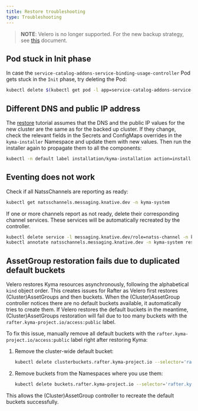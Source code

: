```yaml
---
title: Restore troubleshooting
type: Troubleshooting
---
```


>**NOTE**: Velero is no longer supported. For the new backup strategy, see [this](/components/backup/#new-backup-strategy) document.

## Pod stuck in Init phase

In case the `service-catalog-addons-service-binding-usage-controller` Pod gets stuck in the `Init` phase, try deleting the Pod:

```bash
kubectl delete $(kubectl get pod -l app=service-catalog-addons-service-binding-usage-controller -n kyma-system -o name) -n kyma-system
```

## Different DNS and public IP address

The [restore](/components/backup/#tutorial-restore-a-kyma-cluster) tutorial assumes that the DNS and the public IP values for the new cluster are the same as for the backed up cluster. If they change, check the relevant fields in the Secrets and ConfigMaps overrides in the `kyma-installer` Namespace and update them with new values. Then run the installer again to propagate them to all the components:

```bash
kubectl -n default label installation/kyma-installation action=install
```

## Eventing does not work

Check if all NatssChannels are reporting as ready:

```bash
kubectl get natsschannels.messaging.knative.dev -n kyma-system
```

If one or more channels report as not ready, delete their corresponding channel services. These services will be automatically recreated by the controller.

```bash
kubectl delete service -l messaging.knative.dev/role=natss-channel -n kyma-system
kubectl annotate natsschannels.messaging.knative.dev -n kyma-system restore=done --all
```

## AssetGroup restoration fails due to duplicated default buckets

Velero restores Kyma resources asynchronously, following the alphabetical `kind` object order. This creates issues for Rafter as Velero first restores (Cluster)AssetGroups and then buckets. When the (Cluster)AssetGroup controller notices there are no default buckets available, it automatically tries to create them. If Velero restores the default buckets in the meantime, (Cluster)AssetGroups restoration will fail due to too many buckets with the `rafter.kyma-project.io/access:public` label.

To fix this issue, manually remove all default buckets with the `rafter.kyma-project.io/access:public` label right after restoring Kyma:  

1. Remove the cluster-wide default bucket:

   ```bash
   kubectl delete clusterbuckets.rafter.kyma-project.io --selector='rafter.kyma-project.io/access=public'
   ```

2. Remove buckets from the Namespaces where you use them:

   ```bash
   kubectl delete buckets.rafter.kyma-project.io --selector='rafter.kyma-project.io/access=public' --namespace=default
   ```

This allows the (Cluster)AssetGroup controller to recreate the default buckets successfully.
